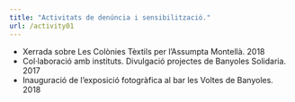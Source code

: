 ```yaml
---
title: "Activitats de denúncia i sensibilització."
url: /activity01
---
```


* Xerrada sobre Les Colònies Tèxtils per l’Assumpta Montellà. 2018
* Col·laboració amb instituts. Divulgació projectes de Banyoles Solidaria. 2017
* Inauguració de l’exposició fotogràfica al bar les Voltes de Banyoles. 2018


